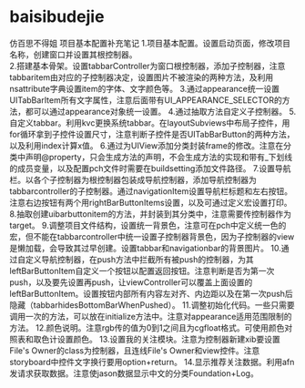 # baisibudejie
仿百思不得姐
项目基本配置补充笔记
1.项目基本配置。设置启动页面，修改项目名称，创建窗口并设置其根控制器。	
2.搭建基本骨架。设置tabbarController为窗口根控制器，添加子控制器，注意tabbaritem由对应的子控制器决定，设置图片不被渲染的两种方法，及利用nsattribute字典设置item的字体、文字颜色等。	
3.通过appearance统一设置UITabBarItem所有文字属性，注意后面带有UI_APPEARANCE_SELECTOR的方法，都可以通过appearance对象统一设置。
4.通过抽取方法自定义子控制器。
5.自定义tabbar。利用kvc更换系统tabbar。在layoutSubviews中布局子控件，用for循环拿到子控件设置尺寸，注意判断子控件是否UITabBarButton的两种方法，以及利用index计算x值。
6.通过为UIView添加分类封装frame的修改。注意在分类中声明@property，只会生成方法的声明，不会生成方法的实现和带有_下划线的成员变量，以及配置pch文件时需要在buildsetting添加文件路径。
7.设置导航栏。以各个子控制器为根控制器包装成导航控制器，添加导航控制器为tabbarcontroller的子控制器。通过navigationItem设置导航栏标题和左右按钮。注意右边按钮有两个用rightBarButtonItems设置，以及可通过定义宏设置打印。
8.抽取创建uibarbuttonitem的方法，并封装到其分类中，注意需要传控制器作为target。
9.调整项目文件结构，设置统一背景色，注意可在pch中定义统一色的宏，但不能在tabbarcontroller中统一设置子控制器背景色，因为子控制器的view是懒加载，会导致其过早创建。设置tabbar和navigationbar的背景图片。
10.通过自定义导航控制器，在push方法中拦截所有被push的控制器，为其leftBarButtonItem自定义一个按钮以配置返回按钮。注意判断是否为第一次push，以及要先设置再push，让viewController可以覆盖上面设置的leftBarButtonItem。设置按钮内部所有内容左对齐、内边距以及在第一次push后隐藏（tabbarhidesBottomBarWhenPushed）。
11.调整初始化代码。一些只需要调用一次的方法，可以放在initialize方法中。注意对appearance适用范围限制的方法。
12.颜色说明。注意rgb传的值为0到1之间且为cgfloat格式。可使用颜色对照表和取色计设置颜色。
13.设置我的关注模块。注意为控制器新建xib要设置File's Owner的class为控制器，且连线File's Owner和view控件。注意storyboard中控件文字换行要用option+return。
14.显示推荐关注数据。利用afn发请求获取数据。注意使jason数据显示中文的分类Foundation+Log。
